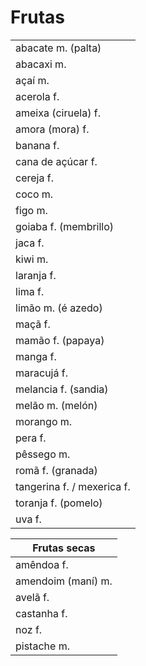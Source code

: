 # Frutas

| |
| -- |
| abacate m. (palta) |
| abacaxi m. |
| açaí m. |
| acerola f. |
| ameixa (ciruela) f. |
| amora (mora) f. |
| banana f. |
| cana de açúcar f. |
| cereja f. |
| coco m. |
| figo m. |
| goiaba f. (membrillo) |
| jaca f. |
| kiwi m. |
| laranja f. |
| lima f. |
| limão m. (é azedo) |
| maçã f. |
| mamão f. (papaya) |
| manga f. |
| maracujá f. |
| melancia f. (sandia) |
| melão m. (melón) |
| morango m. |
| pera f. |
| pêssego m. |
| romã f. (granada) |
| tangerina f. / mexerica f. |
| toranja f. (pomelo) |
| uva f. |

| Frutas secas |
| -- |
| amêndoa f. |
| amendoim (maní) m. |
| avelã f. |
| castanha f. |
| noz f. |
| pistache m. |
